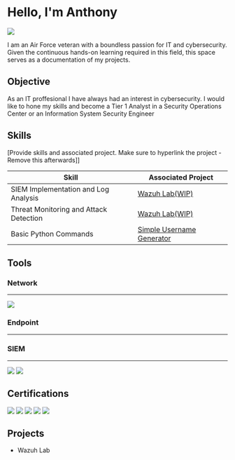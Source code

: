 # Hello, I'm Anthony
<a href="https://www.linkedin.com/in/huffjohnson/"><img src="https://img.shields.io/badge/-LinkedIn-0072b1?&style=for-the-badge&logo=linkedin&logoColor=white" /></a>

I am an Air Force veteran with a boundless passion for IT and cybersecurity. Given the continuous hands-on learning required in this field, this space serves as a documentation of my projects.

## Objective

As an IT proffesional I have always had an interest in cybersecurity. I would like to hone my skills and become a Tier 1 Analyst in a Security Operations Center or an Information System Security Engineer

## Skills
[Provide skills and associated project. Make sure to hyperlink the project - Remove this afterwards]]

| Skill                                         | Associated Project         |
|-----------------------------------------------|----------------------------|
| SIEM Implementation and Log Analysis          | <a href="https://google.com">Wazuh Lab(WIP)</a>|
| Threat Monitoring and Attack Detection        | <a href="https://google.com">Wazuh Lab(WIP)</a>|
| Basic Python Commands                         | <a href="https://github.com/HolyBG/Simple-Username-Generator/blob/main/README.md">Simple Username Generator</a>|

## Tools

### Network
---
<div>
    <img src="https://img.shields.io/badge/-Wireshark-1679A7?&style=for-the-badge&logo=Wireshark&logoColor=white" />
</div>

### Endpoint
---
<div>

</div>

### SIEM
---
<div>
    <img src="https://img.shields.io/badge/-Wazuh-0052CC?style=for-the-badge&logo=Wazuh&logoColor=white" />
    <img src="https://img.shields.io/badge/-Elastic-005571?&style=for-the-badge&logo=Elastic&logoColor=white" />
</div>

## Certifications
<div>
<img src="https://img.shields.io/badge/-CISSP-2E8B57?style=for-the-badge&logo=CISSP&logoColor=white" />
<img src="https://img.shields.io/badge/-CySA%2B-2C8EBB?style=for-the-badge&logo=CompTIA&logoColor=white" />
<img src="https://img.shields.io/badge/-Security%2B-FF0000?&style=for-the-badge&logo=CompTIA&logoColor=white" />
<img src="https://img.shields.io/badge/-Network%2B-007ACC?&style=for-the-badge&logo=CompTIA&logoColor=white" />
<img src="https://img.shields.io/badge/-CCNA-1BA0D7?style=for-the-badge&logo=Cisco&logoColor=white" />
</div>

## Projects
- Wazuh Lab
